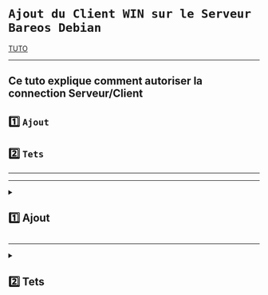 
# `Ajout du Client WIN sur le Serveur Bareos Debian`

[TUTO](https://docs.bareos.org/Configuration/Director.html#client-resource)

---

Ce tuto explique comment autoriser la connection Serveur/Client
---

## 1️⃣ `Ajout`
## 2️⃣ `Tets`




---
---

<details>
<summary>
<h2>
1️⃣ Ajout
</h2>
</summary>

### Editer un fichier de .conf personalisé (ici clientWIN1.conf) :
      nano /etc/bareos/bareos-dir.d/client/clientWIN1.conf
![image](https://github.com/user-attachments/assets/500a5740-f943-4f19-8a0b-00fe6abcdda8)






  
</details>


---

<details>
<summary>
<h2>
2️⃣ Tets
</h2>
</summary>
blabla
</details>

